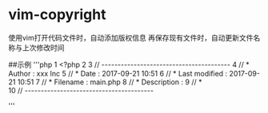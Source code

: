 # vim-copyright
使用vim打开代码文件时，自动添加版权信息
再保存现有文件时，自动更新文件名称与上次修改时间

##示例
'''php
1 <?php
  2 
  3 // ----------------------------------------
  4 // * Author        : xxx Inc 
  5 // * Date          : 2017-09-21 10:51
  6 // * Last modified : 2017-09-21 10:51
  7 // * Filename      : main.php
  8 // * Description   : 
  9 // *  
 10 // ----------------------------------------

'''
